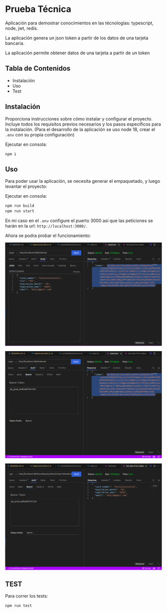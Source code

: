 # Prueba Técnica

Aplicación para demostrar conocimientos en las técnologías: typescript, node, jwt, redis.

La aplicación genera un json token a partir de los datos de una tarjeta bancaria.

La aplicación permite obtener datos de una tarjeta a partir de un token

## Tabla de Contenidos

* Instalación
* Uso
* Test

## Instalación

Proporciona instrucciones sobre cómo instalar y configurar el proyecto. Incluye todos los requisitos previos necesarios y los pasos específicos para la instalación. (Para el desarrollo de la aplicación se uso node 18, crear el `.env` con su propia configuración)

Ejecutar en consola:

```
npm i
```

## Uso

Para poder usar la aplicación, se necesita generar el empaquetado, y luego levantar el proyecto:

Ejecutar en consola:

```a
npm run build
npm run start
```

En mi caso en el `.env` configure el puerto 3000 así que las peticiones se harán en la url: `http://localhost:3000/`.

Ahora se podra probar el funcionamiento:

![1712537007416](images/README/1712537007416.png)

![1712537022713](images/README/1712537022713.png)

![1712537064984](images/README/1712537064984.png)

## TEST

Para correr los tests:

```
npm run test
```
